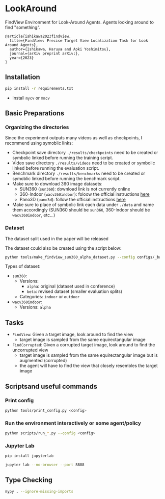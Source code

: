 # LookAround

FindView Environment for Look-Around Agents.
Agents looking around to find "something". 

```
@article{ishikawa2023findview,
  title={FindView: Precise Target View Localization Task for Look Around Agents},
  author={Ishikawa, Haruya and Aoki Yoshimitsu},
  journal={arXiv preprint arXiv:},
  year={2023}
}

```

## Installation

```Bash
pip install -r requirements.txt
```

- Install `mycv` or `mmcv`

## Basic Preparations

### Organizing the directories

Since the experiment outputs many videos as well as checkpoints, I recommend using symoblic links:
- Checkpoint save directory `./results/checkpoints` need to be created or symbolic linked before running the training script.
- Video save directory `./results/videos` need to be created or symbolic linked before running the evaluation script.
- Benchmark directory `./results/benchmarks` need to be created or symoblic linked before running the benchmark script.
- Make sure to download 360 image datasets:
  - SUN360 (`sun360`): download link is not currently online
  - 360-Indoor (`wacv360indoor`): foloow the official instructions [here](https://aliensunmin.github.io/project/360-dataset/)
  - Pano3D (`pano3d`): follow the official instructions [here](https://vcl3d.github.io/Pano3D/)
- Make sure to place of symbolic link each data under `./data` and name them accordingly (SUN360 should be `sun360`, 360-Indoor should be `wacv360indoor`, etc...)

### Dataset

The dataset split used in the paper will be released

The dataset could also be created using the script below:

```Bash
python tools/make_findview_sun360_alpha_dataset.py --config configs/_base_/datasets/sun360_alpha_indoor.py
```

Types of dataset:
- `sun360`:
  - Versions:
    - `alpha`: original (dataset used in conference)
    - `beta`: revised dataset (smaller evaluation splits)
  - Categories: `indoor` or `outdoor`
- `wacv360indoor`:
  - Versions: `alpha`


## Tasks

- `FindView`: Given a target image, look around to find the view
  - target image is sampled from the same equirectangular image
- `FindCorrupted`: Given a corrupted target image, look around to find the uncorrupted view
  - target image is sampled from the same equirectangular image but is augmented (corrupted)
  - the agent will have to find the view that closely resembles the target image


## Scriptsand useful commands

### Print config

```Bash
python tools/print_config.py <config>
```

### Run the environment interactively or some agent/policy

```Bash
python scripts/run_*.py --config <config>
```

### Jupyter Lab

```Bash
pip install jupyterlab

jupyter lab --no-browser --port 8888
```

## Type Checking

```Bash
mypy . --ignore-missing-imports
```
